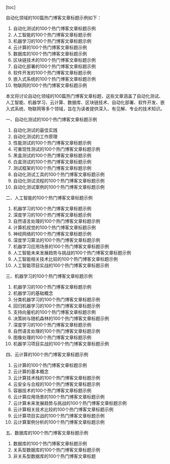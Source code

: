 
[toc]                    
                
                
自动化领域的100篇热门博客文章标题示例如下：

1. 自动化测试的100个热门博客文章标题示例
2. 人工智能的100个热门博客文章标题示例
3. 机器学习的100个热门博客文章标题示例
4. 云计算的100个热门博客文章标题示例
5. 数据库的100个热门博客文章标题示例
6. 区块链技术的100个热门博客文章标题示例
7. 自动化部署的100个热门博客文章标题示例
8. 软件开发的100个热门博客文章标题示例
9. 嵌入式系统的100个热门博客文章标题示例
10. 物联网的100个热门博客文章标题示例

本文将讨论自动化领域的100篇热门博客文章标题，这些文章涵盖了自动化测试、人工智能、机器学习、云计算、数据库、区块链技术、自动化部署、软件开发、嵌入式系统、物联网等多个领域，旨在为读者提供深入、有见解、专业的技术知识。

一、自动化测试的100个热门博客文章标题示例
1. 自动化测试的最佳实践
2. 自动化测试的工作原理
3. 性能测试的100个热门博客文章标题示例
4. 可重现性测试的100个热门博客文章标题示例
5. 黑盒测试的100个热门博客文章标题示例
6. 白盒测试的100个热门博客文章标题示例
7. 测试框架的100个热门博客文章标题示例
8. 自动化测试工具的100个热门博客文章标题示例
9. 自动化测试流程的100个热门博客文章标题示例
10. 自动化测试案例的100个热门博客文章标题示例

二、人工智能的100个热门博客文章标题示例
1. 机器学习的100个热门博客文章标题示例
2. 深度学习的100个热门博客文章标题示例
3. 自然语言处理的100个热门博客文章标题示例
4. 计算机视觉的100个热门博客文章标题示例
5. 神经网络的100个热门博客文章标题示例
6. 深度学习算法的100个热门博客文章标题示例
7. 机器学习应用场景的100个热门博客文章标题示例
8. 人工智能未来发展趋势与挑战的100个热门博客文章标题示例
9. 人工智能相关技术比较的100个热门博客文章标题示例
10. 人工智能项目实战的100个热门博客文章标题示例

三、机器学习的100个热门博客文章标题示例
1. 机器学习的100个热门博客文章标题示例
2. 机器学习的基础概念
3. 分类机器学习的100个热门博客文章标题示例
4. 回归机器学习的100个热门博客文章标题示例
5. 支持向量机的100个热门博客文章标题示例
6. 决策树与随机森林的100个热门博客文章标题示例
7. 深度学习的100个热门博客文章标题示例
8. 自然语言处理的100个热门博客文章标题示例
9. 图像处理的100个热门博客文章标题示例
10. 机器学习项目实战的100个热门博客文章标题示例

四、云计算的100个热门博客文章标题示例
1. 云计算的100个热门博客文章标题示例
2. 云计算的基本概念
3. 云计算技术栈的100个热门博客文章标题示例
4. 云安全与合规的100个热门博客文章标题示例
5. 容器技术的100个热门博客文章标题示例
6. 云计算应用场景的100个热门博客文章标题示例
7. 云计算未来发展趋势与挑战的100个热门博客文章标题示例
8. 云计算相关技术比较的100个热门博客文章标题示例
9. 云计算项目实战的100个热门博客文章标题示例
10. 云计算案例分析的100个热门博客文章标题示例

五、数据库的100个热门博客文章标题示例
1. 数据库的100个热门博客文章标题示例
2. 关系型数据库的100个热门博客文章标题示例
3. 非关系型数据库的100个热门博客文章标题

